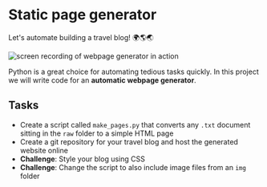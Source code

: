 # Static page generator

Let's automate building a travel blog! 🌍🌎🌏



![screen recording of webpage generator in action](make_pages.gif)



Python is a great choice for automating tedious tasks quickly. In this
project we will write code for an **automatic webpage generator**.

## Tasks

- Create a script called `make_pages.py` that converts any `.txt` document sitting in the `raw` folder to a simple HTML page
- Create a git repository for your travel blog and host the generated website online
- **Challenge**: Style your blog using CSS
- **Challenge**: Change the script to also include image files from an `img` folder
